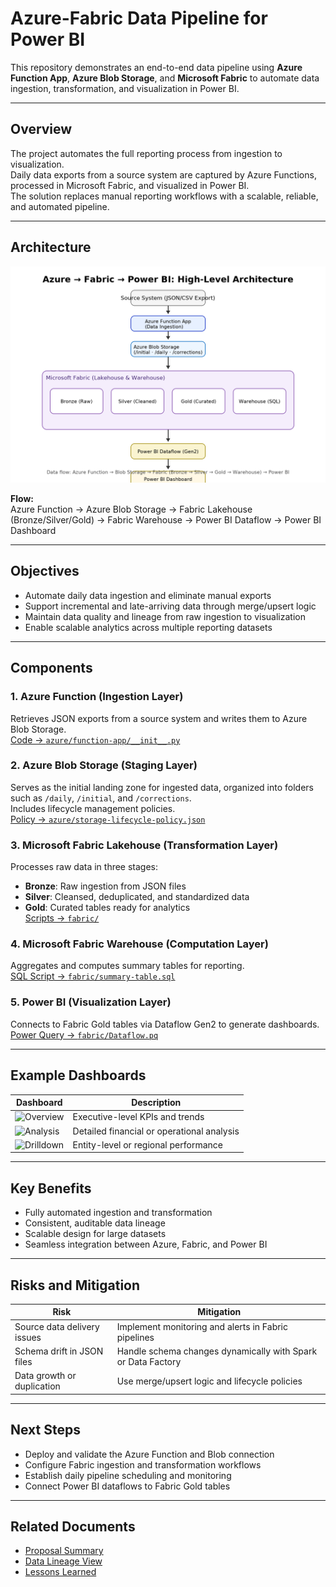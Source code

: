 # Azure-Fabric Data Pipeline for Power BI

This repository demonstrates an end-to-end data pipeline using **Azure Function App**, **Azure Blob Storage**, and **Microsoft Fabric** to automate data ingestion, transformation, and visualization in Power BI.

---

## Overview

The project automates the full reporting process from ingestion to visualization.  
Daily data exports from a source system are captured by Azure Functions, processed in Microsoft Fabric, and visualized in Power BI.  
The solution replaces manual reporting workflows with a scalable, reliable, and automated pipeline.

---

## Architecture

![Architecture Diagram](docs/architecture-diagram_v2.png)

**Flow:**  
Azure Function → Azure Blob Storage → Fabric Lakehouse (Bronze/Silver/Gold) → Fabric Warehouse → Power BI Dataflow → Power BI Dashboard

---

## Objectives

- Automate daily data ingestion and eliminate manual exports  
- Support incremental and late-arriving data through merge/upsert logic  
- Maintain data quality and lineage from raw ingestion to visualization  
- Enable scalable analytics across multiple reporting datasets  

---

## Components

### 1. Azure Function (Ingestion Layer)
Retrieves JSON exports from a source system and writes them to Azure Blob Storage.  
[Code → `azure/function-app/__init__.py`](azure/function-app/__init__.py)

### 2. Azure Blob Storage (Staging Layer)
Serves as the initial landing zone for ingested data, organized into folders such as `/daily`, `/initial`, and `/corrections`.  
Includes lifecycle management policies.  
[Policy → `azure/storage-lifecycle-policy.json`](azure/storage-lifecycle-policy.json)

### 3. Microsoft Fabric Lakehouse (Transformation Layer)
Processes raw data in three stages:
- **Bronze**: Raw ingestion from JSON files  
- **Silver**: Cleansed, deduplicated, and standardized data  
- **Gold**: Curated tables ready for analytics  
[Scripts → `fabric/`](fabric/)

### 4. Microsoft Fabric Warehouse (Computation Layer)
Aggregates and computes summary tables for reporting.  
[SQL Script → `fabric/summary-table.sql`](fabric/summary-table.sql)

### 5. Power BI (Visualization Layer)
Connects to Fabric Gold tables via Dataflow Gen2 to generate dashboards.  
[Power Query → `fabric/Dataflow.pq`](fabric/Dataflow.pq)

---

## Example Dashboards

| Dashboard | Description |
|------------|--------------|
| ![Overview](powerbi/dashboards/executive_overview.png) | Executive-level KPIs and trends |
| ![Analysis](powerbi/dashboards/fee_analysis.png) | Detailed financial or operational analysis |
| ![Drilldown](powerbi/dashboards/merchant_drilldown.png) | Entity-level or regional performance |

---

## Key Benefits

- Fully automated ingestion and transformation  
- Consistent, auditable data lineage  
- Scalable design for large datasets  
- Seamless integration between Azure, Fabric, and Power BI  

---

## Risks and Mitigation

| Risk | Mitigation |
|------|-------------|
| Source data delivery issues | Implement monitoring and alerts in Fabric pipelines |
| Schema drift in JSON files | Handle schema changes dynamically with Spark or Data Factory |
| Data growth or duplication | Use merge/upsert logic and lifecycle policies |

---

## Next Steps

- Deploy and validate the Azure Function and Blob connection  
- Configure Fabric ingestion and transformation workflows  
- Establish daily pipeline scheduling and monitoring  
- Connect Power BI dataflows to Fabric Gold tables  

---

## Related Documents

- [Proposal Summary](docs/proposal-summary.md)  
- [Data Lineage View](docs/lineage-view.png)  
- [Lessons Learned](docs/lessons-learned.md)
